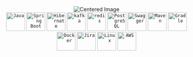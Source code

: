 <div align="center">
        <img src="https://user-images.githubusercontent.com/5713670/87202985-820dcb80-c2b6-11ea-9f56-7ec461c497c3.gif" alt="Centered Image">
</div>

<div align="center">
	<code><img width="50" src="https://icon.icepanel.io/Technology/svg/Java.svg" alt="Java" title="Java"/></code>
	<code><img width="50" src="https://icon.icepanel.io/Technology/svg/Spring.svg" alt="Spring Boot" title="Spring Boot"/></code>
	<code><img width="50" src="https://icon.icepanel.io/Technology/svg/Hibernate.svg" alt="Hibernate" title="Hibernate"/></code>
	<code><img width="50" src="https://icon.icepanel.io/Technology/png-shadow-512/Apache-Kafka.png" alt="kafka" title="kafka"/></code>
	<code><img width="50" src="https://icon.icepanel.io/Technology/svg/Redis.svg" alt="redis" title="redis"/></code>
	<code><img width="50" src="https://icon.icepanel.io/Technology/svg/PostgresSQL.svg" alt="PostgreSQL" title="PostgreSQL"/></code>
	<code><img width="50" src="https://icon.icepanel.io/Technology/svg/Swagger.svg" alt="Swagger" title="Swagger"/></code>
	<code><img width="50" src="https://icon.icepanel.io/Technology/svg/Apache-Maven.svg" alt="Maven" title="Maven"/></code>
	<code><img width="50" src="https://icon.icepanel.io/Technology/png-shadow-512/Gradle.png" alt="Gradle" title="Gradle"/></code>
	<code><img width="50" src="https://icon.icepanel.io/Technology/svg/Docker.svg" alt="Docker" title="Docker"/></code>
 	<code><img width="50" src="https://icon.icepanel.io/Technology/svg/Jira.svg" alt="Jira" title="Jira"/></code>
	<code><img width="50" src="https://icon.icepanel.io/Technology/png-shadow-512/Linux.png" alt="Linux" title="Linux"/></code>
	<code><img width="50" src="https://icon.icepanel.io/Technology/png-shadow-512/AWS.png" alt="AWS" title="AWS"/></code>
</div>
